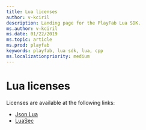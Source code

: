 ```yaml
---
title: Lua licenses
author: v-kciril
description: Landing page for the PlayFab Lua SDK.
ms.author: v-kciril
ms.date: 01/22/2019
ms.topic: article
ms.prod: playfab
keywords: playfab, lua sdk, lua, cpp
ms.localizationpriority: medium
---
```


# Lua licenses

Licenses are available at the following links:

- [Json Lua](licenses/json-lua-license.md)
- [LuaSec](licenses/luasec-license.md)
